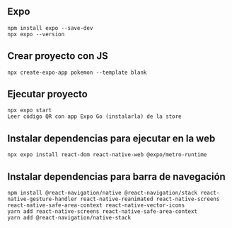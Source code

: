 ## Expo
```
npm install expo --save-dev
npx expo --version
```


## Crear proyecto con JS
```
npx create-expo-app pokemon --template blank
```

## Ejecutar proyecto
```
npx expo start
Leer código QR con app Expo Go (instalarla) de la store
```

## Instalar dependencias para ejecutar en la web
```
npx expo install react-dom react-native-web @expo/metro-runtime
```

## Instalar dependencias para barra de navegación
```
npm install @react-navigation/native @react-navigation/stack react-native-gesture-handler react-native-reanimated react-native-screens react-native-safe-area-context react-native-vector-icons
yarn add react-native-screens react-native-safe-area-context
yarn add @react-navigation/native-stack
```
